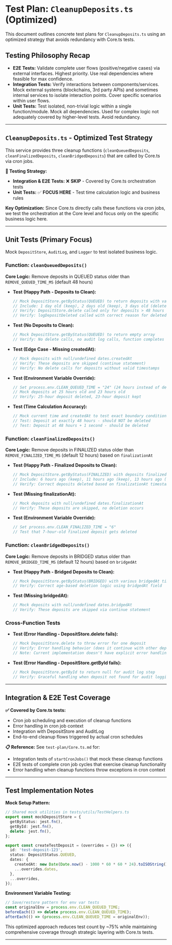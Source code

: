 # Test Plan: `CleanupDeposits.ts` (Optimized)

This document outlines concrete test plans for `CleanupDeposits.ts` using an optimized strategy that avoids redundancy with Core.ts tests.

## Testing Philosophy Recap

- **E2E Tests:** Validate complete user flows (positive/negative cases) via external interfaces. Highest priority. Use real dependencies where feasible for max confidence.
- **Integration Tests:** Verify interactions between components/services. Mock external systems (blockchains, 3rd party APIs) and sometimes internal services to isolate interaction points. Cover specific scenarios within user flows.
- **Unit Tests:** Test isolated, non-trivial logic within a single function/module. Mock all dependencies. Used for complex logic not adequately covered by higher-level tests. Avoid redundancy.

---

## `CleanupDeposits.ts` - Optimized Test Strategy

This service provides three cleanup functions (`cleanQueuedDeposits`, `cleanFinalizedDeposits`, `cleanBridgedDeposits`) that are called by Core.ts via cron jobs.

**🎯 Testing Strategy:**

- **Integration & E2E Tests:** ❌ **SKIP** - Covered by Core.ts orchestration tests
- **Unit Tests:** ✅ **FOCUS HERE** - Test time calculation logic and business rules

**Key Optimization:** Since Core.ts directly calls these functions via cron jobs, we test the orchestration at the Core level and focus only on the specific business logic here.

---

## Unit Tests (Primary Focus)

Mock `DepositStore`, `AuditLog`, and `Logger` to test isolated business logic.

### **Function: `cleanQueuedDeposits()`**

**Core Logic:** Remove deposits in QUEUED status older than `REMOVE_QUEUED_TIME_MS` (default 48 hours)

- **Test (Happy Path - Deposits to Clean):**

  ```typescript
  // Mock DepositStore.getByStatus(QUEUED) to return deposits with various ages
  // Include: 1 day old (keep), 2 days old (keep), 3 days old (delete), 7 days old (delete)
  // Verify: DepositStore.delete called only for deposits > 48 hours
  // Verify: logDepositDeleted called with correct reason for deleted deposits
  ```

- **Test (No Deposits to Clean):**

  ```typescript
  // Mock DepositStore.getByStatus(QUEUED) to return empty array
  // Verify: No delete calls, no audit log calls, function completes silently
  ```

- **Test (Edge Case - Missing createdAt):**

  ```typescript
  // Mock deposits with null/undefined dates.createdAt
  // Verify: These deposits are skipped (continue statement)
  // Verify: No delete calls for deposits without valid timestamps
  ```

- **Test (Environment Variable Override):**

  ```typescript
  // Set process.env.CLEAN_QUEUED_TIME = "24" (24 hours instead of default 48)
  // Mock deposits at 25 hours old and 23 hours old
  // Verify: 25-hour deposit deleted, 23-hour deposit kept
  ```

- **Test (Time Calculation Accuracy):**
  ```typescript
  // Mock current time and createdAt to test exact boundary conditions
  // Test: Deposit at exactly 48 hours - should NOT be deleted
  // Test: Deposit at 48 hours + 1 second - should be deleted
  ```

### **Function: `cleanFinalizedDeposits()`**

**Core Logic:** Remove deposits in FINALIZED status older than `REMOVE_FINALIZED_TIME_MS` (default 12 hours) based on `finalizationAt`

- **Test (Happy Path - Finalized Deposits to Clean):**

  ```typescript
  // Mock DepositStore.getByStatus(FINALIZED) with deposits finalized at various times
  // Include: 6 hours ago (keep), 11 hours ago (keep), 13 hours ago (delete)
  // Verify: Correct deposits deleted based on finalizationAt timestamp
  ```

- **Test (Missing finalizationAt):**

  ```typescript
  // Mock deposits with null/undefined dates.finalizationAt
  // Verify: These deposits are skipped, no deletion occurs
  ```

- **Test (Environment Variable Override):**
  ```typescript
  // Set process.env.CLEAN_FINALIZED_TIME = "6"
  // Test that 7-hour-old finalized deposit gets deleted
  ```

### **Function: `cleanBridgedDeposits()`**

**Core Logic:** Remove deposits in BRIDGED status older than `REMOVE_BRIDGED_TIME_MS` (default 12 hours) based on `bridgedAt`

- **Test (Happy Path - Bridged Deposits to Clean):**

  ```typescript
  // Mock DepositStore.getByStatus(BRIDGED) with various bridgedAt timestamps
  // Verify: Correct age-based deletion logic using bridgedAt field
  ```

- **Test (Missing bridgedAt):**
  ```typescript
  // Mock deposits with null/undefined dates.bridgedAt
  // Verify: These deposits are skipped via continue statement
  ```

### **Cross-Function Tests**

- **Test (Error Handling - DepositStore.delete fails):**

  ```typescript
  // Mock DepositStore.delete to throw error for one deposit
  // Verify: Error handling behavior (does it continue with other deposits?)
  // Note: Current implementation doesn't have explicit error handling
  ```

- **Test (Error Handling - DepositStore.getById fails):**
  ```typescript
  // Mock DepositStore.getById to return null for audit log step
  // Verify: Graceful handling when deposit not found for audit logging
  ```

---

## Integration & E2E Test Coverage

**✅ Covered by Core.ts tests:**

- Cron job scheduling and execution of cleanup functions
- Error handling in cron job context
- Integration with DepositStore and AuditLog
- End-to-end cleanup flows triggered by actual cron schedules

**📋 Reference:** See `test-plan/Core.ts.md` for:

- Integration tests of `startCronJobs()` that mock these cleanup functions
- E2E tests of complete cron job cycles that exercise cleanup functionality
- Error handling when cleanup functions throw exceptions in cron context

---

## Test Implementation Notes

**Mock Setup Pattern:**

```typescript
// Shared mock utilities in tests/utils/TestHelpers.ts
export const mockDepositStore = {
  getByStatus: jest.fn(),
  getById: jest.fn(),
  delete: jest.fn(),
};

export const createTestDeposit = (overrides = {}) => ({
  id: 'test-deposit-123',
  status: DepositStatus.QUEUED,
  dates: {
    createdAt: new Date(Date.now() - 1000 * 60 * 60 * 24).toISOString(), // 1 day ago
    ...overrides.dates,
  },
  ...overrides,
});
```

**Environment Variable Testing:**

```typescript
// Save/restore pattern for env var tests
const originalEnv = process.env.CLEAN_QUEUED_TIME;
beforeEach(() => delete process.env.CLEAN_QUEUED_TIME);
afterEach(() => (process.env.CLEAN_QUEUED_TIME = originalEnv));
```

This optimized approach reduces test count by ~75% while maintaining comprehensive coverage through strategic layering with Core.ts tests.

---
